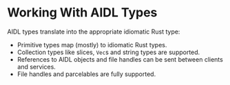 # Working With AIDL Types

AIDL types translate into the appropriate idiomatic Rust type:

- Primitive types map (mostly) to idiomatic Rust types.
- Collection types like slices, `Vec`s and string types are supported.
- References to AIDL objects and file handles can be sent between clients and
  services.
- File handles and parcelables are fully supported.
